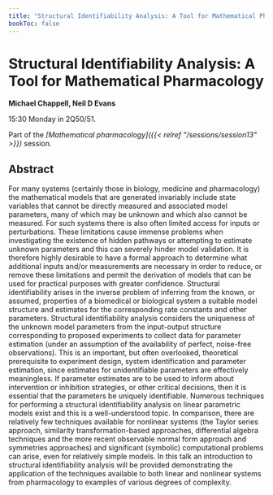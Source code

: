 ```yaml
---
title: "Structural Identifiability Analysis: A Tool for Mathematical Pharmacology"
bookToc: false
---
```


# Structural Identifiability Analysis: A Tool for Mathematical Pharmacology

**Michael Chappell, Neil D Evans**

15:30 Monday in 2Q50/51.

Part of the *[Mathematical pharmacology]({{< relref "/sessions/session13" >}})* session.

## Abstract

For many systems (certainly those in biology, medicine and pharmacology) the mathematical models that are generated invariably include state variables that cannot be directly measured and associated model parameters, many of which may be unknown and which also cannot be measured.  For such systems there is also often limited access for inputs or perturbations.  These limitations cause immense problems when investigating the existence of hidden pathways or attempting to estimate unknown parameters and this can severely hinder model validation.  It is therefore highly desirable to have a formal approach to determine what additional inputs and/or measurements are necessary in order to reduce, or remove these limitations and permit the derivation of models that can be used for practical purposes with greater confidence.
Structural identifiability arises in the inverse problem of inferring from the known, or assumed, properties of a biomedical or biological system a suitable model structure and estimates for the corresponding rate constants and other parameters.  Structural identifiability analysis considers the uniqueness of the unknown model parameters from the input-output structure corresponding to proposed experiments to collect data for parameter estimation (under an assumption of the availability of perfect, noise-free observations).  This is an important, but often overlooked, theoretical prerequisite to experiment design, system identification and parameter estimation, since estimates for unidentifiable parameters are effectively meaningless.  If parameter estimates are to be used to inform about intervention or inhibition strategies, or other critical decisions, then it is essential that the parameters be uniquely identifiable. 
Numerous techniques for performing a structural identifiability analysis on linear parametric models exist and this is a well-understood topic.  In comparison, there are relatively few techniques available for nonlinear systems (the Taylor series approach, similarity transformation-based approaches, differential algebra techniques and the more recent observable normal form approach and symmetries approaches) and significant (symbolic) computational problems can arise, even for relatively simple models.
In this talk an introduction to structural identifiability analysis will be provided demonstrating the application of the techniques available to both linear and nonlinear systems from pharmacology to examples of various degrees of complexity. 



